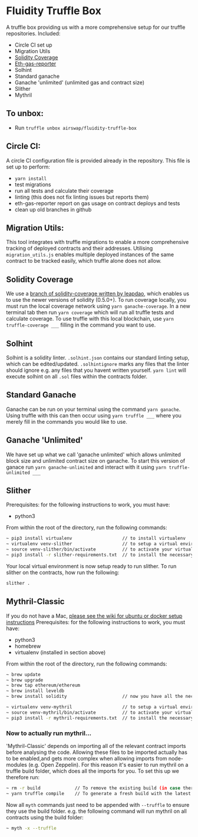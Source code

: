 # Fluidity Truffle Box

A truffle box providing us with a more comprehensive setup for our truffle repositories.
Included:
- Circle CI set up
- Migration Utils
- [Solidity Coverage](http://github.com/leapdao/solidity-coverage#master)
- [Eth-gas-reporter](https://github.com/cgewecke/eth-gas-reporter)
- Solhint
- Standard ganache
- Ganache 'unlimited' (unlimited gas and contract size)
- Slither
- Mythril


## To unbox:
- Run `truffle unbox airswap/fluidity-truffle-box`

## Circle CI:
A circle CI configuration file is provided already in the repository. This file is set up to perform:
- `yarn install`
- test migrations
- run all tests and calculate their coverage
- linting (this does not fix linting issues but reports them)
- eth-gas-reporter report on gas usage on contract deploys and tests
- clean up old branches in github

## Migration Utils:
This tool integrates with truffle migrations to enable a more comprehensive tracking of deployed contracts
and their addresses. Utilising `migration_utils.js` enables multiple deployed instances of the same contract
to be tracked easily, which truffle alone does not allow.

## Solidity Coverage
We use a [branch of solidity-coverage written by leapdao](http://github.com/leapdao/solidity-coverage#master), which enables us to use the newer versions of solidity (0.5.0+).
To run coverage locally, you must run the local coverage network using `yarn ganache-coverage`. In a new
terminal tab then run `yarn coverage` which will run all truffle tests and calculate coverage. To use
truffle with this local blockchain, use `yarn truffle-coverage ___` filling in the command you want to use.

## Solhint
Solhint is a solidity linter. `.solhint.json` contains our standard linting setup, which can be edited/updated.
`.solhintignore` marks any files that the linter should ignore e.g. any files that you havent written yourself.
`yarn lint` will execute solhint on all `.sol` files within the contracts folder.

## Standard Ganache
Ganache can be run on your terminal using the command `yarn ganache`. Using truffle with this can then occur
using `yarn truffle ___` where you merely fill in the commands you would like to use.

## Ganache 'Unlimited'
We have set up what we call 'ganache unlimited' which allows unlimited block size and unlimited contract size
on ganache. To start this version of ganace run `yarn ganache-unlimited` and interact with it using
`yarn truffle-unlimited ___`

## Slither

Prerequisites: for the following instructions to work, you must have:
- python3

From within the root of the directory, run the following commands:

```bash
~ pip3 install virtualenv                   // to install virtualenv
~ virtualenv venv-slither                   // to setup a virtual environment in folder ./venv-slither
~ source venv-slither/bin/activate          // to activate your virtual environment
~ pip3 install -r slither-requirements.txt  // to install the necessary requirements for slither
```

Your local virtual environment is now setup ready to run slither. To run slither on the contracts, how run
the following:
```bash
slither .
```

## Mythril-Classic

If you do not have a Mac, [please see the wiki for ubuntu or docker setup instructions](https://github.com/ConsenSys/mythril-classic/wiki/Installation-and-Setup)
Prerequisites: for the following instructions to work, you must have:
- python3
- homebrew
- virtualenv        (installed in section above)

From within the root of the directory, run the following commands:

```bash
~ brew update
~ brew upgrade
~ brew tap ethereum/ethereum
~ brew install leveldb
~ brew install solidity                     // now you have all the necessary dependencies from brew

~ virtualenv venv-mythril                   // to setup a virtual environment in folder ./venv-mythril
~ source venv-mythril/bin/activate          // to activate your virtual environment
~ pip3 install -r mythril-requirements.txt  // to install the necessary requirements for mythril
```

### Now to actually run mythril...

'Mythril-Classic' depends on importing all of the relevant contract imports before analysing the code. Allowing
these files to be imported actually has to be enabled,and gets more complex when allowing imports from
node-modules (e.g. Open Zeppelin). For this reason it's easier to run mythril on a truffle build folder,
which does all the imports for you.
To set this up we therefore run:

```bash
~ rm -r build             // To remove the existing build (in case theres any old files no longer used in there)
~ yarn truffle compile    // To generate a fresh build with the latest versions
```

Now all `myth` commands just need to be appended with `--truffle` to ensure they use the build folder.
e.g. the following command will run mythril on all contracts using the build folder:
```bash
~ myth -x --truffle
```